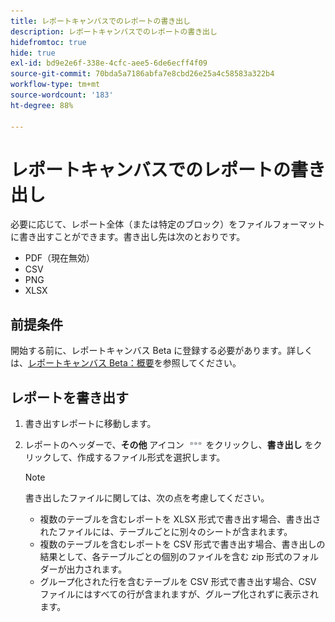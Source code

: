 ```yaml
---
title: レポートキャンバスでのレポートの書き出し
description: レポートキャンバスでのレポートの書き出し
hidefromtoc: true
hide: true
exl-id: bd9e2e6f-338e-4cfc-aee5-6de6ecff4f09
source-git-commit: 70bda5a7186abfa7e8cbd26e25a4c58583a322b4
workflow-type: tm+mt
source-wordcount: '183'
ht-degree: 88%

---
```


# レポートキャンバスでのレポートの書き出し

必要に応じて、レポート全体（または特定のブロック）をファイルフォーマットに書き出すことができます。書き出し先は次のとおりです。

* PDF（現在無効）
* CSV
* PNG
* XLSX

## 前提条件

開始する前に、レポートキャンバス Beta に登録する必要があります。詳しくは、[レポートキャンバス Beta：概要](/help/quicksilver/product-announcements/betas/canvas-dashboards-beta/reporting-canvas-beta-overview.md)を参照してください。

## レポートを書き出す

1. 書き出すレポートに移動します。
1. レポートのヘッダーで、**その他** アイコン ![ その他のアイコン ](assets/more-icon-27x15.png) をクリックし、**書き出し** をクリックして、作成するファイル形式を選択します。

   >[!NOTE]
   >
   >書き出したファイルに関しては、次の点を考慮してください。
   >
   >   * 複数のテーブルを含むレポートを XLSX 形式で書き出す場合、書き出されたファイルには、テーブルごとに別々のシートが含まれます。
   >   * 複数のテーブルを含むレポートを CSV 形式で書き出す場合、書き出しの結果として、各テーブルごとの個別のファイルを含む zip 形式のフォルダーが出力されます。
   >   * グループ化された行を含むテーブルを CSV 形式で書き出す場合、CSV ファイルにはすべての行が含まれますが、グループ化されずに表示されます。
   >   

<!-- 1. (Conditional) If you selected **PDF**, configure the fields below to format the exported file, then click **Download PDF**.

   >[!TIP]
   >
   >The PDF preview in the right pane updates as you configure each field.

   <table style="table-layout:auto"> 
    <col> 
    <col> 
    <tbody> 
     <tr> 
      <td role="rowheader">Document size</td> 
      <td> <p>Select a size for the exported file from the drop-down menu.</p> </td> 
     </tr> 
     <tr> 
      <td role="rowheader">Orientation</td> 
      <td> <p>Select either <strong>Portrait</strong> or <strong>Landscape</strong>.</p> </td> 
     </tr>
      <tr data-mc-conditions="QuicksilverOrClassic.Draft mode"> 
       <td role="rowheader">Scaling options</td> 
       <td> <p>Select the scaling option for the exported file:</p> 
        <ul> 
         <li> <p><strong>Normal</strong> (default option)</p> </li> 
         <li> <p><strong>Fit to width</strong> </p> </li> 
         <li> <p><strong>Fit to height</strong> </p> </li> 
        </ul> </td> 
      </tr>
     <tr> 
      <td role="rowheader">Heading settings</td> 
      <td> <p>Select all the content you want to display in the header.</p> </td> 
     </tr> 
     <tr> 
      <td role="rowheader">Footer settings</td> 
      <td> <p>Select all the content you want to display in the footer.</p> <p>If you select <strong>Footer message</strong>, type the <strong>Footer text</strong> that you want to display in the footer. You can type up to 255 characters.</p> </td> 
     </tr> 
     <tr> 
      <td role="rowheader">Watermark</td> 
      <td> <p>If you select <strong>Include watermark</strong>:</p> 
       <ul> 
        <li>Type the <strong>Watermark text</strong> that you want to display. You can type up to 20 characters.</li> 
        <li>Slide or enter the <strong>Opacity</strong> percentage that you want for the text.</li> 
        <li>Enter the degree of <strong>Rotation</strong> that you want for the text.</li> 
       </ul> </td> 
     </tr> 
    </tbody> 
   </table>

   The exported PDF file is named in the following format: REPORT_TITLE_YYYY-MM-DDTHH_MM_SS. -->
